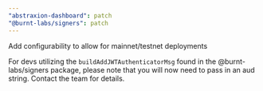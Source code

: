 ```yaml
---
"abstraxion-dashboard": patch
"@burnt-labs/signers": patch
---
```


Add configurability to allow for mainnet/testnet deployments

For devs utilizing the `buildAddJWTAuthenticatorMsg` found in the @burnt-labs/signers package, please note that you will now need to pass in an aud string. Contact the team for details.
